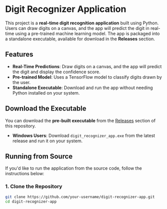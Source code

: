 # Digit Recognizer Application

This project is a **real-time digit recognition application** built using Python. Users can draw digits on a canvas, and the app will predict the digit in real-time using a pre-trained machine learning model. The app is packaged into a standalone executable, available for download in the **Releases** section.

## Features

- **Real-Time Predictions**: Draw digits on a canvas, and the app will predict the digit and display the confidence score.
- **Pre-trained Model**: Uses a TensorFlow model to classify digits drawn by the user.
- **Standalone Executable**: Download and run the app without needing Python installed on your system.

## Download the Executable

You can download the **pre-built executable** from the [Releases](https://github.com/your-username/digit-recognizer-app/releases) section of this repository.

- **Windows Users**: Download `digit_recognizer_app.exe` from the latest release and run it on your system.

## Running from Source

If you'd like to run the application from the source code, follow the instructions below:

### 1. Clone the Repository

```bash
git clone https://github.com/your-username/digit-recognizer-app.git
cd digit-recognizer-app
